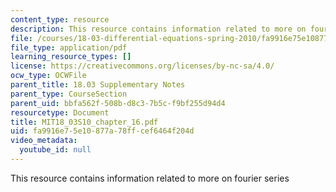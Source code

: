 ```yaml
---
content_type: resource
description: This resource contains information related to more on fourier series
file: /courses/18-03-differential-equations-spring-2010/fa9916e75e10877a78ffcef6464f204d_MIT18_03S10_chapter_16.pdf
file_type: application/pdf
learning_resource_types: []
license: https://creativecommons.org/licenses/by-nc-sa/4.0/
ocw_type: OCWFile
parent_title: 18.03 Supplementary Notes
parent_type: CourseSection
parent_uid: bbfa562f-508b-d8c3-7b5c-f9bf255d94d4
resourcetype: Document
title: MIT18_03S10_chapter_16.pdf
uid: fa9916e7-5e10-877a-78ff-cef6464f204d
video_metadata:
  youtube_id: null
---
```

This resource contains information related to more on fourier series